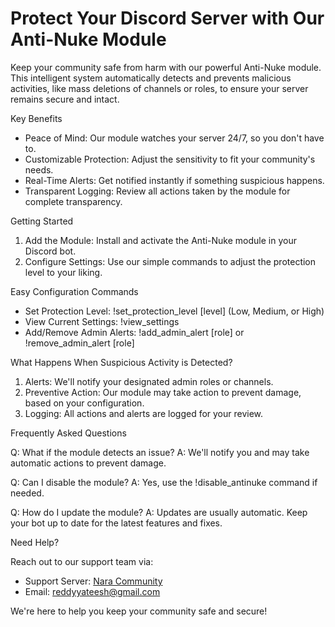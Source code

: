 # Protect Your Discord Server with Our Anti-Nuke Module

Keep your community safe from harm with our powerful Anti-Nuke module. This intelligent system automatically detects and prevents malicious activities, like mass deletions of channels or roles, to ensure your server remains secure and intact.

Key Benefits

- Peace of Mind: Our module watches your server 24/7, so you don't have to.
- Customizable Protection: Adjust the sensitivity to fit your community's needs.
- Real-Time Alerts: Get notified instantly if something suspicious happens.
- Transparent Logging: Review all actions taken by the module for complete transparency.

Getting Started

1. Add the Module: Install and activate the Anti-Nuke module in your Discord bot.
2. Configure Settings: Use our simple commands to adjust the protection level to your liking.

Easy Configuration Commands

- Set Protection Level: !set_protection_level [level] (Low, Medium, or High)
- View Current Settings: !view_settings
- Add/Remove Admin Alerts: !add_admin_alert [role] or !remove_admin_alert [role]

What Happens When Suspicious Activity is Detected?

1. Alerts: We'll notify your designated admin roles or channels.
2. Preventive Action: Our module may take action to prevent damage, based on your configuration.
3. Logging: All actions and alerts are logged for your review.

Frequently Asked Questions

Q: What if the module detects an issue?
A: We'll notify you and may take automatic actions to prevent damage.

Q: Can I disable the module?
A: Yes, use the !disable_antinuke command if needed.

Q: How do I update the module?
A: Updates are usually automatic. Keep your bot up to date for the latest features and fixes.

Need Help?

Reach out to our support team via:

- Support Server: [Nara Community](https://naravirtualai.com/discord)
- Email: reddyyateesh@gmail.com

We're here to help you keep your community safe and secure!
